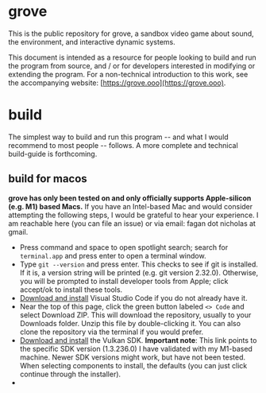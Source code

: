# grove

This is the public repository for grove, a sandbox video game about sound, the environment, and interactive dynamic systems.

This document is intended as a resource for people looking to build and run the program from source, and / or for developers interested in modifying or extending the program. For a non-technical introduction to this work, see the accompanying website: [https://grove.ooo](https://grove.ooo).

# build

The simplest way to build and run this program -- and what I would recommend to most people -- follows. A more complete and technical build-guide is forthcoming.

## build for macos

**grove has only been tested on and only officially supports Apple-silicon (e.g. M1) based Macs.** If you have an Intel-based Mac and would consider attempting the following steps, I would be grateful to hear your experience. I am reachable here (you can file an issue) or via email: fagan dot nicholas at gmail.

* Press command and space to open spotlight search; search for `terminal.app` and press enter to open a terminal window.
* Type `git --version` and press enter. This checks to see if git is installed. If it is, a version string will be printed (e.g. git version 2.32.0). Otherwise, you will be prompted to install developer tools from Apple; click accept/ok to install these tools.
* [Download and install](https://code.visualstudio.com) Visual Studio Code if you do not already have it.
* Near the top of this page, click the green button labeled `<> Code` and select Download ZIP. This will download the repository, usually to your Downloads folder. Unzip this file by double-clicking it. You can also clone the repository via the terminal if you would prefer.
* [Download and install](https://sdk.lunarg.com/sdk/download/1.3.236.0/mac/vulkansdk-macos-1.3.236.0.dmg) the Vulkan SDK. **Important note**: This link points to the specific SDK version (1.3.236.0) I have validated with my M1-based machine. Newer SDK versions might work, but have not been tested. When selecting components to install, the defaults (you can just click continue through the installer).
* 